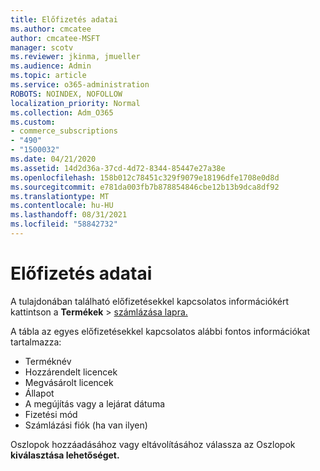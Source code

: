 ```yaml
---
title: Előfizetés adatai
ms.author: cmcatee
author: cmcatee-MSFT
manager: scotv
ms.reviewer: jkinma, jmueller
ms.audience: Admin
ms.topic: article
ms.service: o365-administration
ROBOTS: NOINDEX, NOFOLLOW
localization_priority: Normal
ms.collection: Adm_O365
ms.custom:
- commerce_subscriptions
- "490"
- "1500032"
ms.date: 04/21/2020
ms.assetid: 14d2d36a-37cd-4d72-8344-85447e27a38e
ms.openlocfilehash: 158b012c78451c329f9079e18196dfe1708e0d8d
ms.sourcegitcommit: e781da003fb7b878854846cbe12b13b9dca8df92
ms.translationtype: MT
ms.contentlocale: hu-HU
ms.lasthandoff: 08/31/2021
ms.locfileid: "58842732"
---
```

# <a name="subscription-information"></a>Előfizetés adatai

A tulajdonában található előfizetésekkel kapcsolatos információkért kattintson a **Termékek** \> [számlázása lapra.](https://go.microsoft.com/fwlink/p/?linkid=842054)
  
A tábla az egyes előfizetésekkel kapcsolatos alábbi fontos információkat tartalmazza:
  
- Terméknév
- Hozzárendelt licencek
- Megvásárolt licencek
- Állapot
- A megújítás vagy a lejárat dátuma
- Fizetési mód
- Számlázási fiók (ha van ilyen)
 
Oszlopok hozzáadásához vagy eltávolításához válassza az Oszlopok **kiválasztása lehetőséget.**
